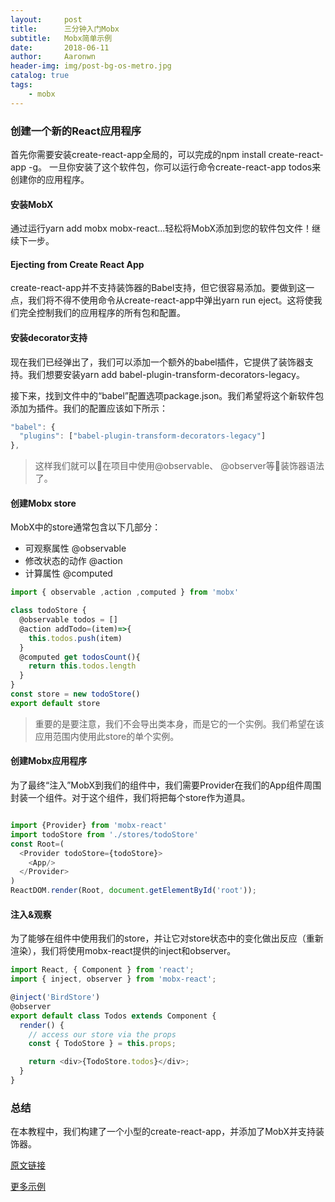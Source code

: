 ```yaml
---
layout:     post
title:      三分钟入门Mobx
subtitle:   Mobx简单示例
date:       2018-06-11
author:     Aaronwn
header-img: img/post-bg-os-metro.jpg
catalog: true
tags:
    - mobx
---
```



### 创建一个新的React应用程序

首先你需要安装create-react-app全局的，可以完成的npm install create-react-app -g。
一旦你安装了这个软件包，你可以运行命令create-react-app todos来创建你的应用程序。

#### 安装MobX

通过运行yarn add mobx mobx-react...轻松将MobX添加到您的软件包文件！继续下一步。

#### Ejecting from Create React App

create-react-app并不支持装饰器的Babel支持，但它很容易添加。要做到这一点，我们将不得不使用命令从create-react-app中弹出yarn run eject。这将使我们完全控制我们的应用程序的所有包和配置。

#### 安装decorator支持

现在我们已经弹出了，我们可以添加一个额外的babel插件，它提供了装饰器支持。我们想要安装yarn add babel-plugin-transform-decorators-legacy。

接下来，找到文件中的“babel”配置选项package.json。我们希望将这个新软件包添加为插件。我们的配置应该如下所示：

```js
"babel": {
  "plugins": ["babel-plugin-transform-decorators-legacy"]
},
```
> 这样我们就可以在项目中使用@observable、 @observer等装饰器语法了。

#### 创建Mobx store

MobX中的store通常包含以下几部分： 
- 可观察属性 @observable
- 修改状态的动作 @action
- 计算属性 @computed

```js
import { observable ,action ,computed } from 'mobx'

class todoStore {
  @observable todos = []
  @action addTodo=(item)=>{
    this.todos.push(item)
  }
  @computed get todosCount(){
    return this.todos.length
  }
}
const store = new todoStore()
export default store
```
> 重要的是要注意，我们不会导出类本身，而是它的一个实例。我们希望在该应用范围内使用此store的单个实例。

#### 创建Mobx应用程序

为了最终“注入”MobX到我们的组件中，我们需要Provider在我们的App组件周围封装一个组件。对于这个组件，我们将把每个store作为道具。

```js

import {Provider} from 'mobx-react'
import todoStore from './stores/todoStore'
const Root=(
  <Provider todoStore={todoStore}>
    <App/>
  </Provider>
)
ReactDOM.render(Root, document.getElementById('root'));
```

#### 注入&观察

为了能够在组件中使用我们的store，并让它对store状态中的变化做出反应（重新渲染），我们将使用mobx-react提供的inject和observer。

```js
import React, { Component } from 'react';
import { inject, observer } from 'mobx-react';

@inject('BirdStore')
@observer
export default class Todos extends Component {
  render() {
    // access our store via the props
    const { TodoStore } = this.props;

    return <div>{TodoStore.todos}</div>;
  }
}
```

### 总结
在本教程中，我们构建了一个小型的create-react-app，并添加了MobX并支持装饰器。

[原文链接](https://www.leighhalliday.com/create-react-app-mobx-decorators)

[更多示例](https://github.com/xqlsq/react-mobx)

